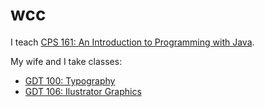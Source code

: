 # wcc

I teach [CPS 161: An Introduction to Programming with Java](http://www.wccnet.edu/academics/classes/information/view/class/CPS%20161/).

My wife and I take classes:
* [GDT 100: Typography](GDT100)
* [GDT 106: Ilustrator Graphics](GDT106)
